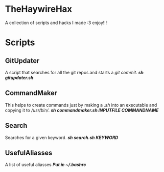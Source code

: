 # TheHaywireHax
A collection of scripts and hacks I made :3 enjoy!!!

# Scripts
## GitUpdater
A script that searches for all the git repos and starts a *git commit*.
***sh gitupdater.sh***

## CommandMaker
This helps to create commands just by making a *.sh* into an executable and copying it to */usr/bin/*.
***sh commandmaker.sh INPUTFILE COMMANDNAME***

## Search
Searches for a given keyword.
***sh search.sh KEYWORD***

## UsefulAliasses
A list of useful aliasses
***Put in ~/.bashrc***
